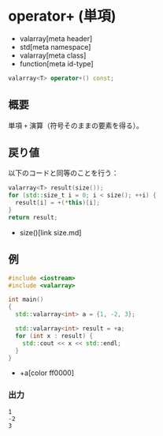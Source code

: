 # operator+ (単項)
* valarray[meta header]
* std[meta namespace]
* valarray[meta class]
* function[meta id-type]

```cpp
valarray<T> operator+() const;
```

## 概要
単項 `+` 演算（符号そのままの要素を得る）。


## 戻り値
以下のコードと同等のことを行う：

```cpp
valarray<T> result(size());
for (std::size_t i = 0; i < size(); ++i) {
  result[i] = +(*this)[i];
}
return result;
```
* size()[link size.md]


## 例
```cpp
#include <iostream>
#include <valarray>

int main()
{
  std::valarray<int> a = {1, -2, 3};

  std::valarray<int> result = +a;
  for (int x : result) {
    std::cout << x << std::endl;
  }
}
```
* +a[color ff0000]

### 出力
```
1
-2
3
```


